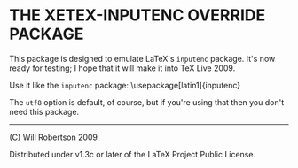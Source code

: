 
THE XETEX-INPUTENC OVERRIDE PACKAGE
===================================

This package is designed to emulate LaTeX's `inputenc` package.
It's now ready for testing; I hope that it will make it into
TeX Live 2009.

Use it like the `inputenc` package:
    \usepackage[latin1]{inputenc}

The `utf8` option is default, of course, but if you're using
that then you don't need this package.

_______________________
(C) Will Robertson 2009

Distributed under v1.3c or later of
the LaTeX Project Public License.

